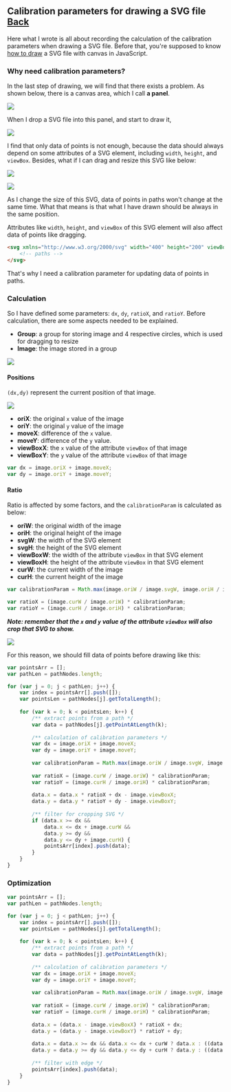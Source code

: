 ## Calibration parameters for drawing a SVG file [Back](./../SVG.md)

Here what I wrote is all about recording the calculation of the calibration parameters when drawing a SVG file. Before that, you're supposed to know [how to draw](./../../canvas/drawing_a_svg/drawing_a_svg.md) a SVG file with canvas in JavaScript.

### Why need calibration parameters?

In the last step of drawing, we will find that there exists a problem. As shown below, there is a canvas area, which I call **a panel**.

![](./panel.png)

When I drop a SVG file into this panel, and start to draw it,

![](./example.svg)

I find that only data of points is not enough, because the data should always depend on some attributes of a SVG element, including `width`, `height`, and `viewBox`. Besides, what if I can drag and resize this SVG like below:

![](./resize_svg1.png)

![](./resize_svg2.png)

As I change the size of this SVG, data of points in paths won't change at the same time. What that means is that what I have drawn should be always in the same position.

Attributes like `width`, `height`, and `viewBox` of this SVG element will also affect data of points like dragging.

```html
<svg xmlns="http://www.w3.org/2000/svg" width="400" height="200" viewBox="0 0 200 200">
    <!-- paths -->
</svg>
```

That's why I need a calibration parameter for updating data of points in paths.

### Calculation

So I have defined some parameters: `dx`, `dy`, `ratioX`, and `ratioY`. Before calculation, there are some aspects needed to be explained.

- **Group**: a group for storing image and 4 respective circles, which is used for dragging to resize
- **Image**: the image stored in a group

![](./1.png)


#### Positions

`(dx,dy)` represent the current position of that image.

![](./2.png)

- **oriX**: the original `x` value of the image
- **oriY**: the original `y` value of the image
- **moveX**: difference of the `x` value.
- **moveY**: difference of the `y` value.
- **viewBoxX**: the `x` value of the attribute `viewBox` of that image
- **viewBoxY**: the `y` value of the attribute `viewBox` of that image

```js
var dx = image.oriX + image.moveX;
var dy = image.oriY + image.moveY;
```

#### Ratio

Ratio is affected by some factors, and the `calibrationParam` is calculated as below:

- **oriW**: the original width of the image
- **oriH**: the original height of the image
- **svgW**: the width of the SVG element
- **svgH**: the height of the SVG element
- **viewBoxW**: the width of the attribute `viewBox` in that SVG element
- **viewBoxH**: the height of the attribute `viewBox` in that SVG element
- **curW**: the current width of the image
- **curH**: the current height of the image

```js
var calibrationParam = Math.max(image.oriW / image.svgW, image.oriH / image.svgH) * Math.min(image.svgW / image.viewBoxW, image.svgH / image.viewBoxH);

var ratioX = (image.curW / image.oriW) * calibrationParam;
var ratioY = (image.curH / image.oriH) * calibrationParam;
```

***Note: remember that the `x` and `y` value of the attribute `viewBox` will also crop that SVG to show.***

![](./3.png)

For this reason, we should fill data of points before drawing like this:

```js
var pointsArr = [];
var pathLen = pathNodes.length;

for (var j = 0; j < pathLen; j++) {
    var index = pointsArr[].push([]);
    var pointsLen = pathNodes[j].getTotalLength();
    
    for (var k = 0; k < pointsLen; k++) {
        /** extract points from a path */
        var data = pathNodes[j].getPointAtLength(k);
    
        /** calculation of calibration parameters */
        var dx = image.oriX + image.moveX;
        var dy = image.oriY + image.moveY;
        
        var calibrationParam = Math.max(image.oriW / image.svgW, image.oriH / image.svgH) * Math.min(image.svgW / image.viewBoxW, image.svgH / image.viewBoxH);
        
        var ratioX = (image.curW / image.oriW) * calibrationParam;
        var ratioY = (image.curH / image.oriH) * calibrationParam;
    
        data.x = data.x * ratioX + dx - image.viewBoxX;
		data.y = data.y * ratioY + dy - image.viewBoxY;
        
        /** filter for cropping SVG */
        if (data.x >= dx &&
            data.x <= dx + image.curW &&
            data.y >= dy &&
            data.y <= dy + image.curH) {
            pointsArr[index].push(data);
        }
    }
}
```

### Optimization

```js
var pointsArr = [];
var pathLen = pathNodes.length;

for (var j = 0; j < pathLen; j++) {
    var index = pointsArr[].push([]);
    var pointsLen = pathNodes[j].getTotalLength();
    
    for (var k = 0; k < pointsLen; k++) {
        /** extract points from a path */
        var data = pathNodes[j].getPointAtLength(k);
    
        /** calculation of calibration parameters */
        var dx = image.oriX + image.moveX;
        var dy = image.oriY + image.moveY;
        
        var calibrationParam = Math.max(image.oriW / image.svgW, image.oriH / image.svgH) * Math.min(image.svgW / image.viewBoxW, image.svgH / image.viewBoxH);
        
        var ratioX = (image.curW / image.oriW) * calibrationParam;
        var ratioY = (image.curH / image.oriH) * calibrationParam;
    
        data.x = (data.x - image.viewBoxX) * ratioX + dx;
		data.y = (data.y - image.viewBoxY) * ratioY + dy;
        
        data.x = data.x >= dx && data.x <= dx + curW ? data.x : ((data.x < dx) ? dx : dx + curW);
		data.y = data.y >= dy && data.y <= dy + curH ? data.y : ((data.y < dy) ? dy : dy + curH);
        
        /** filter with edge */
        pointsArr[index].push(data);
    }
}
```
